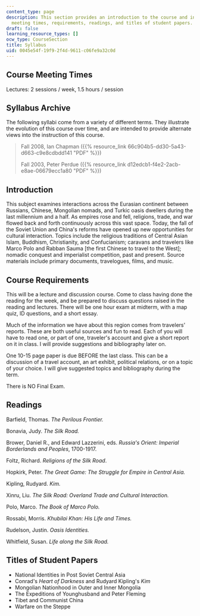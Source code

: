 ```yaml
---
content_type: page
description: This section provides an introduction to the course and information on
  meeting times, requirements, readings, and titles of student papers.
draft: false
learning_resource_types: []
ocw_type: CourseSection
title: Syllabus
uid: 0045e54f-19f9-2f4d-9611-c06fe9a32c0d
---
```

## Course Meeting Times

Lectures: 2 sessions / week, 1.5 hours / session

## Syllabus Archive

The following syllabi come from a variety of different terms. They illustrate the evolution of this course over time, and are intended to provide alternate views into the instruction of this course.

> Fall 2008, Ian Chapman ({{% resource_link 66c904b5-dd30-5a43-d663-c9e8cdbdd141 "PDF" %}})
> 
> Fall 2003, Peter Perdue ({{% resource_link d12edcb1-f4e2-2acb-e8ae-06679ecc1a80 "PDF" %}})

## Introduction

This subject examines interactions across the Eurasian continent between Russians, Chinese, Mongolian nomads, and Turkic oasis dwellers during the last millennium and a half. As empires rose and fell, religions, trade, and war flowed back and forth continuously across this vast space. Today, the fall of the Soviet Union and China's reforms have opened up new opportunities for cultural interaction. Topics include the religious traditions of Central Asian Islam, Buddhism, Christianity, and Confucianism; caravans and travelers like Marco Polo and Rabban Sauma \[the first Chinese to travel to the West\]; nomadic conquest and imperialist competition, past and present. Source materials include primary documents, travelogues, films, and music.

## Course Requirements

This will be a lecture and discussion course. Come to class having done the reading for the week, and be prepared to discuss questions raised in the reading and lectures. There will be one hour exam at midterm, with a map quiz, ID questions, and a short essay.

Much of the information we have about this region comes from travelers' reports. These are both useful sources and fun to read. Each of you will have to read one, or part of one, traveler's account and give a short report on it in class. I will provide suggestions and bibliography later on.

One 10-15 page paper is due BEFORE the last class. This can be a discussion of a travel account, an art exhibit, political relations, or on a topic of your choice. I will give suggested topics and bibliography during the term.

There is NO Final Exam.

## Readings

Barfield, Thomas. *The Perilous Frontier.*

Bonavia, Judy. *The Silk Road.*

Brower, Daniel R., and Edward Lazzerini, eds. *Russia's Orient: Imperial Borderlands and Peoples*, 1700-1917.

Foltz, Richard. *Religions of the Silk Road*.

Hopkirk, Peter. *The Great Game: The Struggle for Empire in Central Asia.*

Kipling, Rudyard. *Kim.*

Xinru, Liu. *The Silk Road: Overland Trade and Cultural Interaction.* 

Polo, Marco. *The Book of Marco Polo.* 

Rossabi, Morris. *Khubilai Khan: His Life and Times.* 

Rudelson, Justin. *Oasis Identities.* 

Whitfield, Susan. *Life along the Silk Road.*

## Titles of Student Papers

- National Identities in Post Soviet Central Asia
- Conrad's *Heart of Darkness* and Rudyard Kipling's *Kim*
- Mongolian Nationhood in Outer and Inner Mongolia
- The Expeditions of Younghusband and Peter Fleming
- Tibet and Communist China
- Warfare on the Steppe